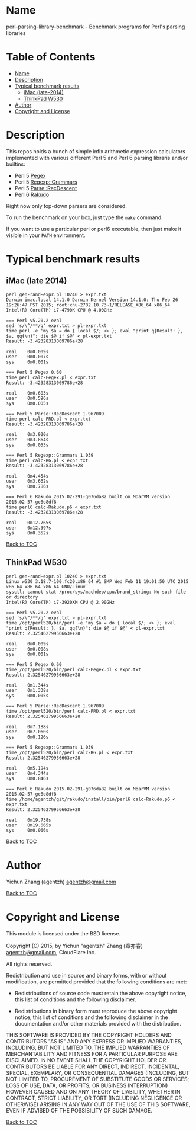 Name
====

perl-parsing-library-benchmark - Benchmark programs for Perl's parsing libraries

Table of Contents
=================

* [Name](#name)
* [Description](#description)
* [Typical benchmark results](#typical-benchmark-results)
    * [iMac (late-2014)](#imac-late-2014)
    * [ThinkPad W530](#thinkpad-w530)
* [Author](#author)
* [Copyright and License](#copyright-and-license)

Description
===========

This repos holds a bunch of simple infix arithmetic expression calculators implemented with various different Perl 5 and
Perl 6 parsing libraris and/or builtins:

* Perl 5 [Pegex](https://metacpan.org/release/Pegex)
* Perl 5 [Regexp::Grammars](https://metacpan.org/release/Parse-RecDescent)
* Perl 5 [Parse::RecDescent](https://metacpan.org/release/Regexp-Grammars)
* Perl 6 [Rakudo](http://rakudo.org/)

Right now only top-down parsers are considered.

To run the benchmark on your box, just type the `make` command.

If you want to use a particular perl or perl6 executable, then just make it visible in your `PATH` environment.

Typical benchmark results
=========================

iMac (late 2014)
----------------

```
perl gen-rand-expr.pl 10240 > expr.txt
Darwin imac.local 14.1.0 Darwin Kernel Version 14.1.0: Thu Feb 26 19:26:47 PST 2015; root:xnu-2782.10.73~1/RELEASE_X86_64 x86_64
Intel(R) Core(TM) i7-4790K CPU @ 4.00GHz

=== Perl v5.20.2 eval
sed 's/\^/**/g' expr.txt > pl-expr.txt
time perl -e 'my $a = do { local $/; <> }; eval "print q{Result: }, $a, qq{\n}"; die $@ if $@' < pl-expr.txt
Result: -3.42328313069786e+28

real    0m0.009s
user    0m0.007s
sys     0m0.001s

=== Perl 5 Pegex 0.60
time perl calc-Pegex.pl < expr.txt
Result: -3.42328313069786e+28

real    0m0.603s
user    0m0.596s
sys     0m0.005s

=== Perl 5 Parse::RecDescent 1.967009
time perl calc-PRD.pl < expr.txt
Result: -3.42328313069786e+28

real    0m3.920s
user    0m3.864s
sys     0m0.053s

=== Perl 5 Regexp::Grammars 1.039
time perl calc-RG.pl < expr.txt
Result: -3.42328313069786e+28

real    0m4.454s
user    0m3.662s
sys     0m0.786s

=== Perl 6 Rakudo 2015.02-291-g076da82 built on MoarVM version 2015.02-57-gc6e8df8
time perl6 calc-Rakudo.p6 < expr.txt
Result: -3.42328313069786e+28

real    0m12.765s
user    0m12.397s
sys     0m0.352s
```

[Back to TOC](#table-of-contents)

ThinkPad W530
-------------

```
perl gen-rand-expr.pl 10240 > expr.txt
Linux w530 3.18.7-100.fc20.x86_64 #1 SMP Wed Feb 11 19:01:50 UTC 2015 x86_64 x86_64 x86_64 GNU/Linux
sysctl: cannot stat /proc/sys/machdep/cpu/brand_string: No such file or directory
Intel(R) Core(TM) i7-3920XM CPU @ 2.90GHz

=== Perl v5.20.2 eval
sed 's/\^/**/g' expr.txt > pl-expr.txt
time /opt/perl520/bin/perl -e 'my $a = do { local $/; <> }; eval "print q{Result: }, $a, qq{\n}"; die $@ if $@' < pl-expr.txt
Result: 2.32546279956663e+28

real    0m0.009s
user    0m0.008s
sys     0m0.001s

=== Perl 5 Pegex 0.60
time /opt/perl520/bin/perl calc-Pegex.pl < expr.txt
Result: 2.32546279956663e+28

real    0m1.344s
user    0m1.338s
sys     0m0.005s

=== Perl 5 Parse::RecDescent 1.967009
time /opt/perl520/bin/perl calc-PRD.pl < expr.txt
Result: 2.32546279956663e+28

real    0m7.188s
user    0m7.060s
sys     0m0.126s

=== Perl 5 Regexp::Grammars 1.039
time /opt/perl520/bin/perl calc-RG.pl < expr.txt
Result: 2.32546279956663e+28

real    0m5.194s
user    0m4.344s
sys     0m0.846s

=== Perl 6 Rakudo 2015.02-291-g076da82 built on MoarVM version 2015.02-57-gc6e8df8
time /home/agentzh/git/rakudo/install/bin/perl6 calc-Rakudo.p6 < expr.txt
Result: 2.32546279956663e+28

real    0m19.738s
user    0m19.665s
sys     0m0.066s
```

[Back to TOC](#table-of-contents)

Author
======

Yichun Zhang (agentzh) <agentzh@gmail.com>

[Back to TOC](#table-of-contents)

Copyright and License
=====================

This module is licensed under the BSD license.

Copyright (C) 2015, by Yichun "agentzh" Zhang (章亦春) <agentzh@gmail.com>, CloudFlare Inc.

All rights reserved.

Redistribution and use in source and binary forms, with or without modification, are permitted provided that the following conditions are met:

* Redistributions of source code must retain the above copyright notice, this list of conditions and the following disclaimer.

* Redistributions in binary form must reproduce the above copyright notice, this list of conditions and the following disclaimer in the documentation and/or other materials provided with the distribution.

THIS SOFTWARE IS PROVIDED BY THE COPYRIGHT HOLDERS AND CONTRIBUTORS "AS IS" AND ANY EXPRESS OR IMPLIED WARRANTIES, INCLUDING, BUT NOT LIMITED TO, THE IMPLIED WARRANTIES OF MERCHANTABILITY AND FITNESS FOR A PARTICULAR PURPOSE ARE DISCLAIMED. IN NO EVENT SHALL THE COPYRIGHT HOLDER OR CONTRIBUTORS BE LIABLE FOR ANY DIRECT, INDIRECT, INCIDENTAL, SPECIAL, EXEMPLARY, OR CONSEQUENTIAL DAMAGES (INCLUDING, BUT NOT LIMITED TO, PROCUREMENT OF SUBSTITUTE GOODS OR SERVICES; LOSS OF USE, DATA, OR PROFITS; OR BUSINESS INTERRUPTION) HOWEVER CAUSED AND ON ANY THEORY OF LIABILITY, WHETHER IN CONTRACT, STRICT LIABILITY, OR TORT (INCLUDING NEGLIGENCE OR OTHERWISE) ARISING IN ANY WAY OUT OF THE USE OF THIS SOFTWARE, EVEN IF ADVISED OF THE POSSIBILITY OF SUCH DAMAGE.

[Back to TOC](#table-of-contents)

